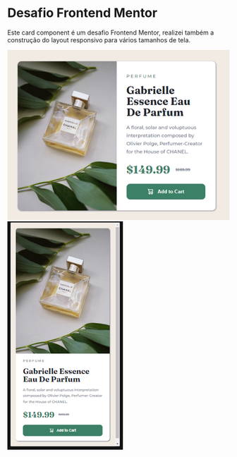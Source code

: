 <h1>Desafio Frontend Mentor</h1>

<p> Este card component é um desafio Frontend Mentor, realizei também a construção do layout responsivo para vários tamanhos de tela.</p>

<img src="src/imagens/layout-desktop.png" alt="Layout desktop">
<img src="src/imagens/layout-mobile.png" alt="Layout mobile">